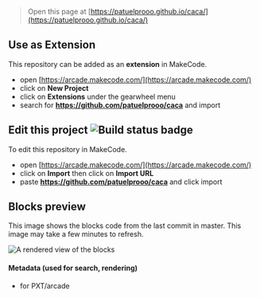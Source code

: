  


> Open this page at [https://patuelprooo.github.io/caca/](https://patuelprooo.github.io/caca/)

## Use as Extension

This repository can be added as an **extension** in MakeCode.

* open [https://arcade.makecode.com/](https://arcade.makecode.com/)
* click on **New Project**
* click on **Extensions** under the gearwheel menu
* search for **https://github.com/patuelprooo/caca** and import

## Edit this project ![Build status badge](https://github.com/patuelprooo/caca/workflows/MakeCode/badge.svg)

To edit this repository in MakeCode.

* open [https://arcade.makecode.com/](https://arcade.makecode.com/)
* click on **Import** then click on **Import URL**
* paste **https://github.com/patuelprooo/caca** and click import

## Blocks preview

This image shows the blocks code from the last commit in master.
This image may take a few minutes to refresh.

![A rendered view of the blocks](https://github.com/patuelprooo/caca/raw/master/.github/makecode/blocks.png)

#### Metadata (used for search, rendering)

* for PXT/arcade
<script src="https://makecode.com/gh-pages-embed.js"></script><script>makeCodeRender("{{ site.makecode.home_url }}", "{{ site.github.owner_name }}/{{ site.github.repository_name }}");</script>
